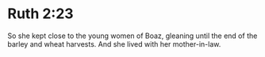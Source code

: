 # Ruth 2:23

So she kept close to the young women of Boaz, gleaning until the end of the barley and wheat harvests. And she lived with her mother-in-law.
